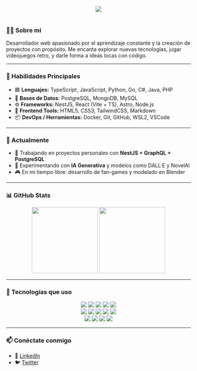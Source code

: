 <div align="center">
  <img src="https://readme-typing-svg.demolab.com?font=Fira+Code&duration=2000&pause=800&center=true&vCenter=true&width=435&lines=Hola%2C+soy+MaxSNava;Fullstack+Developer;Fan+del+c%C3%B3digo+libre+y+la+IA;Bienvenido+a+mi+repositorio!" />
</div>

<br/>

### 👨‍💻 Sobre mí

Desarrollador web apasionado por el aprendizaje constante y la creación de proyectos con propósito. Me encanta explorar nuevas tecnologías, jugar videojuegos retro, y darle forma a ideas locas con código.

---

### 🧠 Habilidades Principales

- 🟦 **Lenguajes:** TypeScript, JavaScript, Python, Go, C#, Java, PHP
- 🧱 **Bases de Datos:** PostgreSQL, MongoDB, MySQL
- ⚙️ **Frameworks:** NestJS, React (Vite + TS), Astro, Node.js
- 🎨 **Frontend Tools:** HTML5, CSS3, TailwindCSS, Markdown
- 📦 **DevOps / Herramientas:** Docker, Git, GitHub, WSL2, VSCode

---

### 🚀 Actualmente

- 🔭 Trabajando en proyectos personales con **NestJS + GraphQL + PostgreSQL**
- 🧪 Experimentando con **IA Generativa** y modelos como DALL·E y NovelAI
- 🎮 En mi tiempo libre: desarrollo de fan-games y modelado en Blender

---

### 📊 GitHub Stats

<div align="center">
  <img src="https://github-readme-stats.vercel.app/api?username=MaxSNava&show_icons=true&theme=algolia&locale=es&count_private=true"  height="180em"/>
   <img src="https://github-readme-stats.vercel.app/api/top-langs/?username=MaxSNava&layout=compact&theme=algolia" height="180em"/>
</div>

---

### 🧰 Tecnologías que uso

<div align="center">

<!-- Lenguajes -->
<img src="https://img.shields.io/badge/TypeScript-007ACC?style=for-the-badge&logo=typescript&logoColor=white"/>
<img src="https://img.shields.io/badge/Python-3776AB?style=for-the-badge&logo=python&logoColor=white"/>
<img src="https://img.shields.io/badge/Go-00ADD8?style=for-the-badge&logo=go&logoColor=white"/>
<img src="https://img.shields.io/badge/CSharp-239120?style=for-the-badge&logo=csharp&logoColor=white"/>
<img src="https://img.shields.io/badge/Java-ED8B00?style=for-the-badge&logo=java&logoColor=white"/>

<!-- Frameworks -->
<br/>
<img src="https://img.shields.io/badge/React-20232A?style=for-the-badge&logo=react&logoColor=61DAFB"/>
<img src="https://img.shields.io/badge/NestJS-E0234E?style=for-the-badge&logo=nestjs&logoColor=white"/>
<img src="https://img.shields.io/badge/Astro-000000?style=for-the-badge&logo=astro&logoColor=white"/>
<img src="https://img.shields.io/badge/Node.js-43853D?style=for-the-badge&logo=node.js&logoColor=white"/>
<img src="https://img.shields.io/badge/TailwindCSS-38B2AC?style=for-the-badge&logo=tailwind-css&logoColor=white"/>

<!-- Herramientas -->
<br/>
<img src="https://img.shields.io/badge/Docker-0db7ed?style=for-the-badge&logo=docker&logoColor=white"/>
<img src="https://img.shields.io/badge/Git-F05033?style=for-the-badge&logo=git&logoColor=white"/>
<img src="https://img.shields.io/badge/GitHub-121011?style=for-the-badge&logo=github&logoColor=white"/>
<img src="https://img.shields.io/badge/VSCode-007ACC?style=for-the-badge&logo=visual-studio-code&logoColor=white"/>

</div>

---

### 📫 Conéctate conmigo

- 💼 [LinkedIn](https://linkedin.com/in/maxsnava)
- 🐦 [Twitter](https://twitter.com/Max_SNava)
